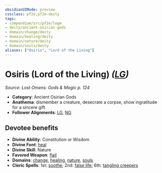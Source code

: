 ```yaml
---
obsidianUIMode: preview
cssclass: pf2e,pf2e-deity
tags:
- compendium/src/pf2e/logm
- deity/ancient-osirian-gods
- domain/change/deity
- domain/healing/deity
- domain/nature/deity
- domain/souls/deity
aliases: ["Osiris", "Lord of the Living"]
---
```

# Osiris (Lord of the Living) *([LG](/rules/traits/lawful-goo-b1.md))*  
*Source: Lost Omens: Gods & Magic p. 124*  

- **Category**: Ancient Osirian Gods
- **Anathema**: dismember a creature, desecrate a corpse, show ingratitude for a sincere gift
- **Follower Alignments**: [LG](/rules/traits/lawful-goo-b1.md), [NG](/rules/traits/neutral-good-b1.md)

## Devotee benefits

- **Divine Ability**: Constitution or Wisdom
- **Divine Font**: [heal](/compendium/spells/heal.md)
- **Divine Skill**: Nature
- **Favored Weapon**: [flail](/compendium/equipment/items/flail.md)
- **Domains**: [change](/compendium/setting/domains.md#Change), [healing](/compendium/setting/domains.md#Healing), [nature](/compendium/setting/domains.md#Nature), [souls](/compendium/setting/domains.md#Souls)
- **Cleric Spells**: 1st: [soothe](/compendium/spells/soothe.md); 2nd: [false life](/compendium/spells/false-life.md); 6th: [tangling creepers](/compendium/spells/tangling-creepers.md)